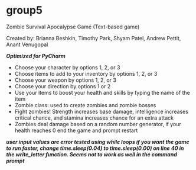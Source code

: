 # group5

Zombie Survival Apocalypse Game (Text-based game)

Created by: Brianna Beshkin, Timothy Park, Shyam Patel, Andrew Pettit, Anant Venugopal

***Optimized for PyCharm***

- Choose your character by options 1, 2, or 3
- Choose items to add to your inventory by options 1, 2, or 3
- Choose your weapon by options 1, 2, or 3
- Choose your direction by options 1 or 2
- Use your items to boost your health and skills by typing the name of the item
- Zombie class: used to create zombies and zombie bosses
- Fight zombies! Strength increases base damage, intelligence increases critical chance, and stamina increases chance for an extra attack
- Zombies deal damage based on a random number generator, if your health reaches 0 end the game and prompt restart

***user input values are error tested using while loops
if you want the game to run faster, change time.sleep(0.04) to time.sleep(0.00) on line 40 in the write_letter function.
Seems not to work as well in the command prompt***
